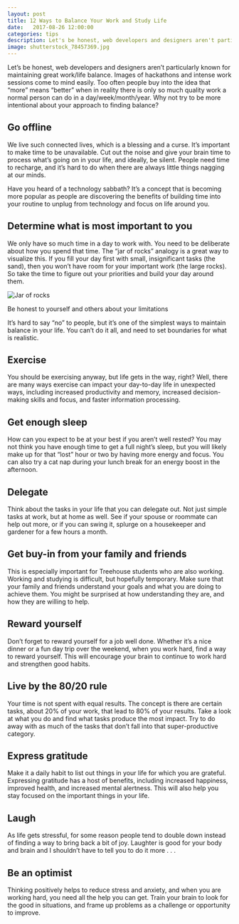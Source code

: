 ```yaml
---
layout: post
title: 12 Ways to Balance Your Work and Study Life
date:   2017-08-26 12:00:00
categories: tips
description: Let's be honest, web developers and designers aren't particularly known for maintaining great work/life balance. Images of hackathons and intense work sessions come to mind easily.
image: shutterstock_78457369.jpg
---
```


Let’s be honest, web developers and designers aren’t particularly known for maintaining great work/life balance. Images of hackathons and intense work sessions come to mind easily. Too often people buy into the idea that “more” means “better” when in reality there is only so much quality work a normal person can do in a day/week/month/year. Why not try to be more intentional about your approach to finding balance?

## Go offline

We live such connected lives, which is a blessing and a curse. It’s important to make time to be unavailable. Cut out the noise and give your brain time to process what’s going on in your life, and ideally, be silent. People need time to recharge, and it’s hard to do when there are always little things nagging at our minds.

Have you heard of a technology sabbath? It’s a concept that is becoming more popular as people are discovering the benefits of building time into your routine to unplug from technology and focus on life around you.

## Determine what is most important to you

We only have so much time in a day to work with. You need to be deliberate about how you spend that time. The “jar of rocks” analogy is a great way to visualize this. If you fill your day first with small, insignificant tasks (the sand), then you won’t have room for your important work (the large rocks). So take the time to figure out your priorities and build your day around them.

![Jar of rocks](jar-of-rocks.jpg)

Be honest to yourself and others about your limitations

It’s hard to say “no” to people, but it’s one of the simplest ways to maintain balance in your life. You can’t do it all, and need to set boundaries for what is realistic.

## Exercise

You should be exercising anyway, but life gets in the way, right? Well, there are many ways exercise can impact your day-to-day life in unexpected ways, including increased productivity and memory, increased decision-making skills and focus, and faster information processing.

## Get enough sleep

How can you expect to be at your best if you aren’t well rested? You may not think you have enough time to get a full night’s sleep, but you will likely make up for that “lost” hour or two by having more energy and focus. You can also try a cat nap during your lunch break for an energy boost in the afternoon.

## Delegate

Think about the tasks in your life that you can delegate out. Not just simple tasks at work, but at home as well. See if your spouse or roommate can help out more, or if you can swing it, splurge on a housekeeper and gardener for a few hours a month.

## Get buy-in from your family and friends

This is especially important for Treehouse students who are also working. Working and studying is difficult, but hopefully temporary. Make sure that your family and friends understand your goals and what you are doing to achieve them. You might be surprised at how understanding they are, and how they are willing to help.

## Reward yourself

Don’t forget to reward yourself for a job well done. Whether it’s a nice dinner or a fun day trip over the weekend, when you work hard, find a way to reward yourself. This will encourage your brain to continue to work hard and strengthen good habits.

## Live by the 80/20 rule

Your time is not spent with equal results. The concept is there are certain tasks, about 20% of your work, that lead to 80% of your results. Take a look at what you do and find what tasks produce the most impact. Try to do away with as much of the tasks that don’t fall into that super-productive category.

## Express gratitude

Make it a daily habit to list out things in your life for which you are grateful. Expressing gratitude has a host of benefits, including increased happiness, improved health, and increased mental alertness. This will also help you stay focused on the important things in your life.

## Laugh

As life gets stressful, for some reason people tend to double down instead of finding a way to bring back a bit of joy. Laughter is good for your body and brain and I shouldn’t have to tell you to do it more . . .

## Be an optimist

Thinking positively helps to reduce stress and anxiety, and when you are working hard, you need all the help you can get. Train your brain to look for the good in situations, and frame up problems as a challenge or opportunity to improve.
